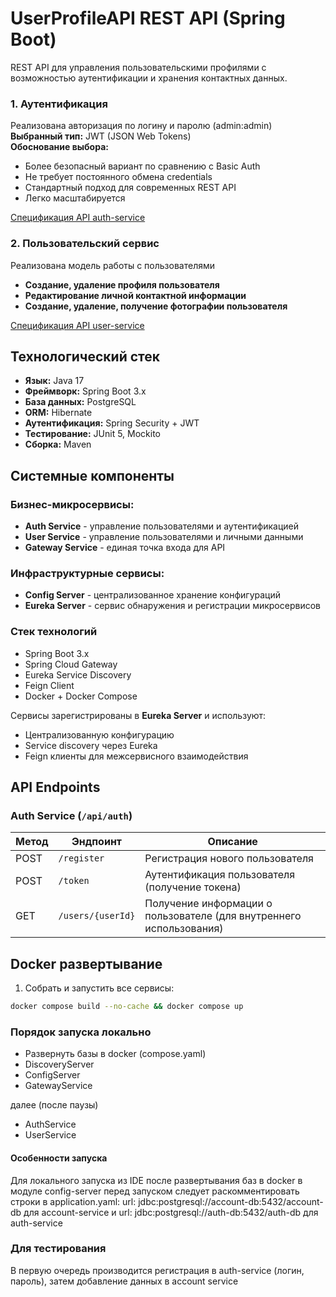 # UserProfileAPI REST API (Spring Boot)

REST API для управления пользовательскими профилями с возможностью аутентификации и хранения контактных данных.


### 1. Аутентификация 
Реализована авторизация по логину и паролю (admin:admin)  
**Выбранный тип:** JWT (JSON Web Tokens)  
**Обоснование выбора:**
- Более безопасный вариант по сравнению с Basic Auth
- Не требует постоянного обмена credentials
- Стандартный подход для современных REST API
- Легко масштабируется


[Спецификация API auth-service](./swagger/auth_service_api.json)

### 2. Пользовательский сервис

Реализована модель работы с пользователями
- **Создание, удаление профиля пользователя**
- **Редактирование личной контактной информации**
- **Создание, удаление, получение фотографии пользователя**

[Спецификация API user-service](./swagger/user_service_api.json)

## Технологический стек

- **Язык:** Java 17
- **Фреймворк:** Spring Boot 3.x
- **База данных:** PostgreSQL
- **ORM:** Hibernate
- **Аутентификация:** Spring Security + JWT
- **Тестирование:** JUnit 5, Mockito
- **Сборка:** Maven

## Системные компоненты

### Бизнес-микросервисы:
- **Auth Service** - управление пользователями и аутентификацией
- **User Service** - управление пользователями и личными данными
- **Gateway Service** - единая точка входа для API

### Инфраструктурные сервисы:
- **Config Server** - централизованное хранение конфигураций
- **Eureka Server** - сервис обнаружения и регистрации микросервисов

### Стек технологий
- Spring Boot 3.x
- Spring Cloud Gateway
- Eureka Service Discovery
- Feign Client
- Docker + Docker Compose

Сервисы зарегистрированы в **Eureka Server** и используют:
- Централизованную конфигурацию
- Service discovery через Eureka
- Feign клиенты для межсервисного взаимодействия

## API Endpoints

### Auth Service (`/api/auth`)

| Метод | Эндпоинт          | Описание                                                            |
|-------|-------------------|---------------------------------------------------------------------|
| POST | `/register`       | Регистрация нового пользователя                                     |
| POST | `/token`          | Аутентификация пользователя (получение токена)                      |
| GET | `/users/{userId}` | Получение информации о пользователе (для внутреннего использования) |



   
## Docker развертывание

1. Собрать и запустить все сервисы:
```bash
docker compose build --no-cache && docker compose up
```

### Порядок запуска локально
  - Развернуть базы в docker (compose.yaml)
  - DiscoveryServer
  - ConfigServer
  - GatewayService

далее (после паузы)
   - AuthService
   - UserService

#### Особенности запуска

Для локального запуска из IDE после развертывания баз в docker в модуле config-server перед запуском следует 
раскомментировать строки в application.yaml: url: jdbc:postgresql://account-db:5432/account-db для account-service и
url: jdbc:postgresql://auth-db:5432/auth-db для auth-service

### Для тестирования

В первую очередь производится регистрация в auth-service (логин, пароль), затем добавление данных в account service
